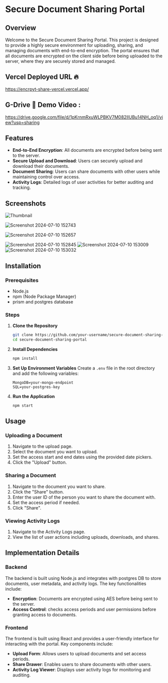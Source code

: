 # Secure Document Sharing Portal

## Overview

Welcome to the Secure Document Sharing Portal. This project is designed to provide a highly secure environment for uploading, sharing, and managing documents with end-to-end encryption. The portal ensures that all documents are encrypted on the client side before being uploaded to the server, where they are securely stored and managed.
## Vercel Deployed URL 🔥
https://encrpyt-share-vercel.vercel.app/
## G-Drive 🎥 Demo Video : 
https://drive.google.com/file/d/1pKrnmRxuWLPBKV7M082IlUBu14NH_oq1/view?usp=sharing 
## Features

- **End-to-End Encryption**: All documents are encrypted before being sent to the server.
- **Secure Upload and Download**: Users can securely upload and download their documents.
- **Document Sharing**: Users can share documents with other users while maintaining control over access.
- **Activity Logs**: Detailed logs of user activities for better auditing and tracking.

## Screenshots
![Thumbnail](https://github.com/RohanM-12/EncryptShare/assets/98544765/79ebde47-1958-4f06-84f0-934f069c797d)

![Screenshot 2024-07-10 152743](https://github.com/RohanM-12/EncrpytShare-vercel/assets/98544765/ef0cda12-bce3-467a-baaa-ce45b952dd38)

![Screenshot 2024-07-10 152657](https://github.com/RohanM-12/EncrpytShare-vercel/assets/98544765/3c904041-5af0-4fcf-8170-0e302ba70320)

![Screenshot 2024-07-10 152845](https://github.com/RohanM-12/EncrpytShare-vercel/assets/98544765/5130de99-de10-4bfc-8954-e42839345b67)
![Screenshot 2024-07-10 153009](https://github.com/RohanM-12/EncrpytShare-vercel/assets/98544765/a80cdb32-5d4f-4641-83d4-1890f05f783e)
![Screenshot 2024-07-10 153032](https://github.com/RohanM-12/EncrpytShare-vercel/assets/98544765/387e4cf4-ac06-48f0-8810-953bec0a9c61)

## Installation

### Prerequisites

- Node.js
- npm (Node Package Manager)
- prism and postgres database 

### Steps

1. **Clone the Repository**
   ```bash
   git clone https://github.com/your-username/secure-document-sharing-portal.git
   cd secure-document-sharing-portal
   ```

2. **Install Dependencies**
   ```bash
   npm install
   ```

3. **Set Up Environment Variables**
   Create a `.env` file in the root directory and add the following variables:
   ```
   MongoDB=your-mongo-endpoint
   SQL=your-postgres-key
   ```

4. **Run the Application**
   ```bash
   npm start
   ```

## Usage

### Uploading a Document

1. Navigate to the upload page.
2. Select the document you want to upload.
3. Set the access start and end dates using the provided date pickers.
4. Click the "Upload" button.

### Sharing a Document

1. Navigate to the document you want to share.
2. Click the "Share" button.
3. Enter the user ID of the person you want to share the document with.
4. Set the access period if needed.
5. Click "Share".

### Viewing Activity Logs

1. Navigate to the Activity Logs page.
2. View the list of user actions including uploads, downloads, and shares.


## Implementation Details

### Backend

The backend is built using Node.js and integrates with postgres DB to store documents, user metadata, and activity logs. The key functionalities include:
- **Encryption**: Documents are encrypted using AES before being sent to the server.
- **Access Control**: checks access periods and user permissions before granting access to documents.

### Frontend

The frontend is built using React and provides a user-friendly interface for interacting with the portal. Key components include:
- **Upload Form**: Allows users to upload documents and set access periods.
- **Share Drawer**: Enables users to share documents with other users.
- **Activity Log Viewer**: Displays user activity logs for monitoring and auditing.
